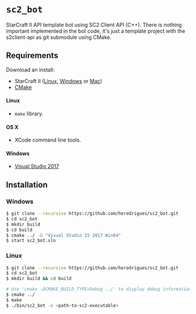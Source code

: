 # ```sc2_bot```

StarCraft II API template bot using SC2 Client API (C++). There is nothing important implemented in the bot code, it's just a template project with the s2client-api as git submodule using CMake.

## Requirements

Download an install: 

* StarCraft II ([Linux](https://github.com/Blizzard/s2client-proto#downloads), [Windows](https://www.battle.net/download/getInstallerForGame?os=win&locale=enUS&version=LIVE&gameProgram=STARCRAFT_2) or [Mac](https://www.battle.net/download/getInstallerForGame?os=mac&locale=enUS&version=LIVE&gameProgram=STARCRAFT_2))
* [CMake](https://cmake.org/download/)

#### Linux
* ```make``` library.

#### OS X
* XCode command line tools.

#### Windows
* [Visual Studio 2017](https://www.visualstudio.com/downloads/)

## Installation

### Windows

```bash
$ git clone --recursive https://github.com/herodrigues/sc2_bot.git
$ cd sc2_bot
$ mkdir build 
$ cd build
$ cmake ../ -G "Visual Studio 15 2017 Win64"
$ start sc2_bot.sln
```

### Linux

```bash
$ git clone --recursive https://github.com/herodrigues/sc2_bot.git
$ cd sc2_bot
$ mkdir build && cd build

# Use 'cmake -DCMAKE_BUILD_TYPE=Debug ../' to display debug information
$ cmake ../
$ make
$ ./bin/sc2_bot -e <path-to-sc2-executable>
```
